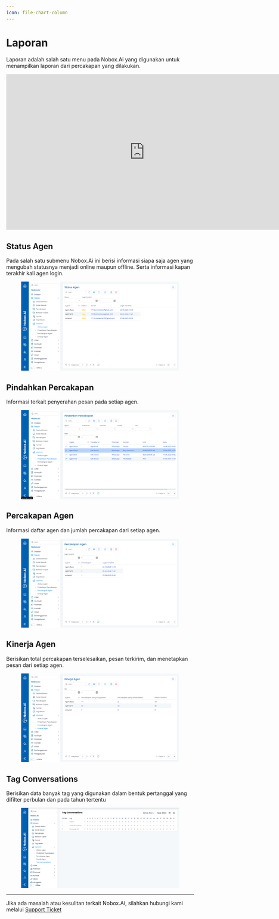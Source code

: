 ```yaml
---
icon: file-chart-column
---
```


# Laporan

Laporan adalah salah satu menu pada Nobox.Ai yang digunakan untuk menampilkan laporan dari percakapan yang dilakukan.

<iframe width="742" height="418" src="https://www.youtube.com/embed/5Qh-VXqYfIY" title="Pengenalan Tampilan NoBox" frameborder="0" allow="accelerometer; autoplay; clipboard-write; encrypted-media; gyroscope; picture-in-picture; web-share" referrerpolicy="strict-origin-when-cross-origin" allowfullscreen></iframe>


## **Status Agen**

Pada salah satu submenu Nobox.Ai ini berisi informasi siapa saja agen yang mengubah statusnya menjadi online maupun offline. Serta informasi kapan terakhir kali agen login.

<figure><img src="../../.gitbook/assets/Status Agen.png" alt=""><figcaption></figcaption></figure>

## Pindahkan Percakapan

Informasi terkait penyerahan pesan pada setiap agen.

<figure><img src="../../.gitbook/assets/Pindahkan Percakapan.png" alt=""><figcaption></figcaption></figure>

## **Percakapan Agen**

Informasi daftar agen dan jumlah percakapan dari setiap agen.

<figure><img src="../../.gitbook/assets/Percakapan Agen.png" alt=""><figcaption></figcaption></figure>

## Kinerja Agen

Berisikan total percakapan terselesaikan, pesan terkirim, dan menetapkan pesan dari setiap agen.

<figure><img src="../../.gitbook/assets/Kinerja Agen.png" alt=""><figcaption></figcaption></figure>

## Tag Conversations

Berisikan data banyak tag yang digunakan dalam bentuk pertanggal yang difilter perbulan dan pada tahun tertentu

<figure><img src="../../.gitbook/assets/Tag Conversations.PNG" alt=""><figcaption></figcaption></figure>

***

Jika ada masalah atau kesulitan terkait Nobox.Ai, silahkan hubungi kami melalui [Support Ticket](https://crm.nobox.ai/clients/tickets)

